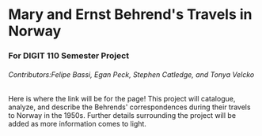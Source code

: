 # Mary and Ernst Behrend's Travels in Norway
### For DIGIT 110 Semester Project
###### Contributors:Felipe Bassi, Egan Peck, Stephen Catledge, and Tonya Velcko
Here is where the link will be for the page!
This project will catalogue, analyze, and describe the Behrends' correspondences during their travels to Norway in the 1950s. Further details surrounding the project will be added as more information comes to light.
